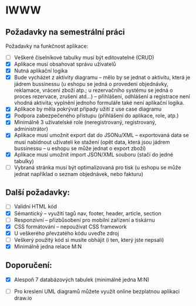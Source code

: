 # IWWW
## Požadavky na semestrální práci
Požadavky na funkčnost aplikace:
- [ ] Veškeré číselníkové tabulky musí být editovatelné (CRUD)
- [x] Aplikace musí obsahovat správu uživatelů
- [x] Nutná aplikační logika
- [x] Bude vycházet z aktivity diagramu – mělo by se jednat o aktivitu, která je jádrem bussinessu (u eshopu se jedná o provedení objednávky, reklamace, vrácení zboží atp.; u rezervačního systému se jedná o proces rezervace, zrušení atd…) – přihlášení, odhlášení a registrace není vhodná aktivita; vyplnění jednoho formuláře také není aplikační logika.
- [x] Aplikace by měla pokrývat případy užití z use case diagramu
- [x] Podpora zabezpečeného přístupu (přihlášení do aplikace, role, atp.)
- [x] Minimálně 3 uživatelské role (neregistrovaný, registrovaný, administrátor)
- [x] Aplikace musí umožnit export dat do JSONu/XML – exportovaná data se musí nabídnout uživateli ke stažení (opět data, která jsou jádrem bussinessu – u eshopu se může jednat o export zboží)
- [x] Aplikace musí umožnit import JSON/XML souboru (stačí do jedné tabulky)
- [ ] Vybraná stránka musí být optimalizovaná pro tisk (u eshopu se může jednat například o seznam objednávek, nebo fakturu)

## Další požadavky:
- [ ] Validní HTML kód
- [x] Sémantický – využití tagů nav, footer, header, article, section
- [ ] Responzivní – přizbůsobení pro mobilní zařízení a tiskárnu
- [x] CSS formátování – nepoužívat CSS framework
- [x] U veškerého převzatého kódu uveďte zdroj
- [ ] Veškerý použitý kód si musíte obhájit (i ten, který jste nepsali)
- [x] Minimálně jedna relace M:N

## Doporučení:
- [x] Alespoň 7 databázových tabulek (minimálně jedna M:N)
- [ ] Pro kreslení UML diagramů můžete využít online bezplatnou aplikaci draw.io

